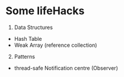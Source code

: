 # Some lifeHacks


1. Data Structures
+ Hash Table
+ Weak Array (reference collection)

2. Patterns 
+ thread-safe Notification centre (Observer)
